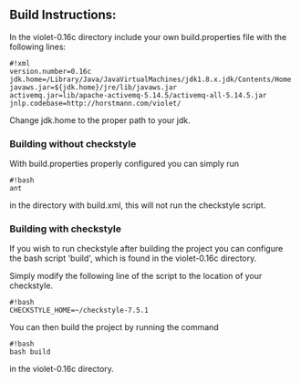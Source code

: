 ## Build Instructions: ##

In the violet-0.16c directory include your own build.properties file with the following lines:

```
#!xml
version.number=0.16c
jdk.home=/Library/Java/JavaVirtualMachines/jdk1.8.x.jdk/Contents/Home
javaws.jar=${jdk.home}/jre/lib/javaws.jar
activemq.jar=lib/apache-activemq-5.14.5/activemq-all-5.14.5.jar
jnlp.codebase=http://horstmann.com/violet/

```

Change jdk.home to the proper path to your jdk.


### Building without checkstyle ###
With build.properties properly configured you can simply run

```
#!bash
ant
```

in the directory with build.xml, this will not run the checkstyle script.

### Building with checkstyle ###
If you wish to run checkstyle after building the project you can configure the bash script 'build', which is found in the violet-0.16c directory. 

Simply modify the following line of the script to the location of your checkstyle.

```
#!bash
CHECKSTYLE_HOME=~/checkstyle-7.5.1
```

You can then build the project by running the command 
```
#!bash
bash build

```
in the violet-0.16c directory.
